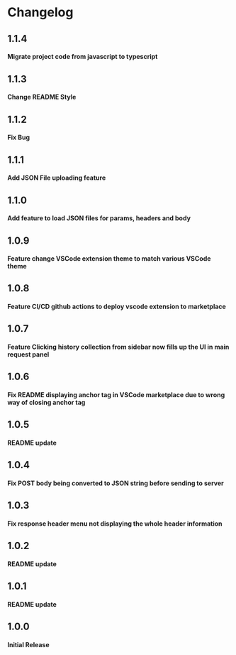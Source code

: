 # Changelog

## 1.1.4

#### Migrate project code from javascript to typescript

## 1.1.3

#### Change README Style

## 1.1.2

#### Fix Bug

## 1.1.1

#### Add JSON File uploading feature

## 1.1.0

#### Add feature to load JSON files for params, headers and body

## 1.0.9

#### Feature change VSCode extension theme to match various VSCode theme

## 1.0.8

#### Feature CI/CD github actions to deploy vscode extension to marketplace

## 1.0.7

#### Feature Clicking history collection from sidebar now fills up the UI in main request panel

## 1.0.6

#### Fix README displaying anchor tag in VSCode marketplace due to wrong way of closing anchor tag

## 1.0.5

#### README update

## 1.0.4

#### Fix POST body being converted to JSON string before sending to server

## 1.0.3

#### Fix response header menu not displaying the whole header information

## 1.0.2

#### README update

## 1.0.1

#### README update

## 1.0.0

#### Initial Release
